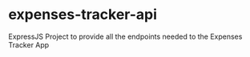 # expenses-tracker-api

ExpressJS Project to provide all the endpoints needed to the Expenses Tracker App
